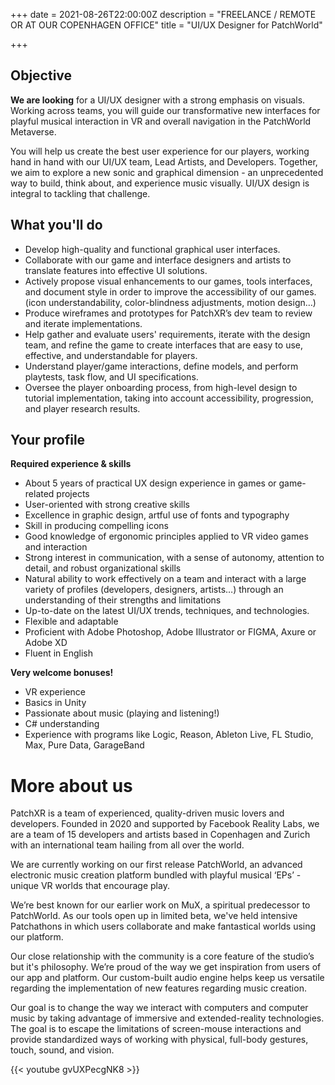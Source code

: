 +++
date = 2021-08-26T22:00:00Z
description = "FREELANCE / REMOTE OR AT OUR COPENHAGEN OFFICE"
title = "UI/UX Designer for PatchWorld"

+++
## Objective

**We are looking** for a UI/UX designer with a strong emphasis on visuals. Working across teams, you will guide our transformative new interfaces for playful musical interaction in VR and overall navigation in the PatchWorld Metaverse.

You will help us create the best user experience for our players, working hand in hand with our UI/UX team, Lead Artists, and Developers. Together, we aim to explore a new sonic and graphical dimension - an unprecedented way to build, think about, and experience music visually. UI/UX design is integral to tackling that challenge.

## What you'll do

* Develop high-quality and functional graphical user interfaces.
* Collaborate with our game and interface designers and artists to translate features into effective UI solutions.
* Actively propose visual enhancements to our games, tools interfaces, and document style in order to improve the accessibility of our games. (icon understandability, color-blindness adjustments, motion design…)
* Produce wireframes and prototypes for PatchXR’s dev team to review and iterate implementations.
* Help gather and evaluate users' requirements, iterate with the design team, and refine the game to create interfaces that are easy to use, effective, and understandable for players.
* Understand player/game interactions, define models, and perform playtests, task flow, and UI specifications.
* Oversee the player onboarding process, from high-level design to tutorial implementation, taking into account accessibility, progression, and player research results.

## Your profile

**Required experience & skills**

* About 5 years of practical UX design experience in games or game-related projects
* User-oriented with strong creative skills
* Excellence in graphic design, artful use of fonts and typography
* Skill in producing compelling icons
* Good knowledge of ergonomic principles applied to VR video games and interaction
* Strong interest in communication, with a sense of autonomy, attention to detail, and robust organizational skills
* Natural ability to work effectively on a team and interact with a large variety of profiles (developers, designers, artists…) through an understanding of their strengths and limitations
* Up-to-date on the latest UI/UX trends, techniques, and technologies.
* Flexible and adaptable
* Proficient with Adobe Photoshop, Adobe Illustrator or FIGMA, Axure or Adobe XD
* Fluent in English

**Very welcome bonuses!**

* VR experience
* Basics in Unity
* Passionate about music (playing and listening!)
* C# understanding
* Experience with programs like Logic, Reason, Ableton Live, FL Studio, Max, Pure Data, GarageBand

# More about us

PatchXR is a team of experienced, quality-driven music lovers and developers. Founded in 2020 and supported by Facebook Reality Labs, we are a team of 15 developers and artists based in Copenhagen and Zurich with an international team hailing from all over the world.

We are currently working on our first release PatchWorld, an advanced electronic music creation platform bundled with playful musical ‘EPs’ - unique VR worlds that encourage play.

We’re best known for our earlier work on MuX, a spiritual predecessor to PatchWorld. As our tools open up in limited beta, we've held intensive Patchathons in which users collaborate and make fantastical worlds using our platform.

Our close relationship with the community is a core feature of the studio’s but it's philosophy. We’re proud of the way we get inspiration from users of our app and platform. Our custom-built audio engine helps keep us versatile regarding the implementation of new features regarding music creation.

Our goal is to change the way we interact with computers and computer music by taking advantage of immersive and extended-reality technologies. The goal is to escape the limitations of screen-mouse interactions and provide standardized ways of working with physical, full-body gestures, touch, sound, and vision.

{{< youtube gvUXPecgNK8 >}}